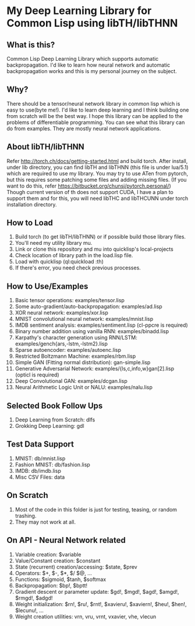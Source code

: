 # My Deep Learning Library for Common Lisp using libTH/libTHNN

## What is this?
  Common Lisp Deep Learning Library which supports automatic backpropagation. I'd like to learn how
  neural network and automatic backpropagation works and this is my personal journey on the subject.

## Why?
  There should be a tensor/neural network library in common lisp which is easy to use(byte me!).
  I'd like to learn deep learning and I think building one from scratch will be the best way.
  I hope this library can be applied to the problems of differentiable programming. You can see
  what this library can do from examples. They are mostly neural network applications.

## About libTH/libTHNN
  Refer http://torch.ch/docs/getting-started.html and build torch. After install, under lib directory,
  you can find libTH and libTHNN (this file is under lua/5.1) which are required to use my library.
  You may try to use ATen from pytorch, but this requires some patching some files and adding missing
  files. (If you want to do this, refer https://bitbucket.org/chunsj/pytorch.personal/)
  Though current version of th does not support CUDA, I have a plan to support them and for this, you
  will need libTHC and libTHCUNN under torch installation directory.

## How to Load
  1. Build torch (to get libTH/libTHNN) or if possible build those library files.
  2. You'll need my utility library mu.
  3. Link or clone this repository and mu into quicklisp's local-projects
  4. Check location of library path in the load.lisp file.
  5. Load with quicklisp (ql:quickload :th)
  6. If there's error, you need check previous processes.

## How to Use/Examples
  1. Basic tensor operations: examples/tensor.lisp
  2. Some auto-gradient/auto-backpropagation: examples/ad.lisp
  3. XOR neural network: examples/xor.lisp
  4. MNIST convolutional neural network: examples/mnist.lisp
  5. IMDB sentiment analysis: examples/sentiment.lisp (cl-ppcre is required)
  6. Binary number addition using vanilla RNN: examples/binadd.lisp
  7. Karpathy's character generation using RNN/LSTM: examples/gench{ars,-lstm,-lstm2}.lisp
  8. Sparse autoencoder: examples/autoenc.lisp
  9. Restricted Boltzmann Machine: examples/rbm.lisp
  10. Simple GAN (Fitting normal distribution): gan-simple.lisp
  11. Generative Adversarial Network: examples/{ls,c,info,w}gan[2].lisp (opticl is required)
  12. Deep Convolutional GAN: examples/dcgan.lisp
  13. Neural Arithmetic Logic Unit or NALU: examples/nalu.lisp

## Selected Book Follow Ups
  1. Deep Learning from Scratch: dlfs
  2. Grokking Deep Learning: gdl

## Test Data Support
  1. MNIST: db/mnist.lisp
  2. Fashion MNIST: db/fashion.lisp
  3. IMDB: db/imdb.lisp
  4. Misc CSV Files: data

## On Scratch
  1. Most of the code in this folder is just for testing, teasing, or random trashing.
  2. They may not work at all.

## On API - Neural Network related
  1. Variable creation: $variable
  2. Value/Constant creation: $constant
  3. State (recurrent) creation/accessing: $state, $prev
  4. Operators: $+, $-, $*, $/ $@, ...
  5. Functions: $sigmoid, $tanh, $softmax
  6. Backpropagation: $bp!, $bptt!
  7. Gradient descent or parameter update: $gd!, $mgd!, $agd!, $amgd!, $rmgd!, $adgd!
  8. Weight initialization: $rn!, $ru!, $rnt!, $xavieru!, $xaviern!, $heu!, $hen!, $lecunu!, ...
  9. Weight creation utilities: vrn, vru, vrnt, vxavier, vhe, vlecun
